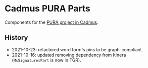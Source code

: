 # Cadmus PURA Parts

Components for the [PURA project in Cadmus](https://github.com/vedph/cadmus_pura_doc).

## History

- 2021-10-23: refactored word form's pins to be graph-compliant.
- 2021-10-16: updated removing dependency from Itinera (`MsSignaturesPart` is now in TGR).
